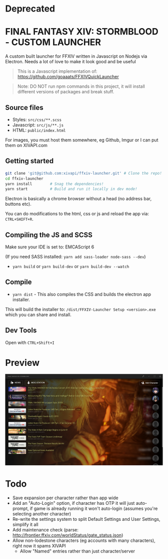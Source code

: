 # Deprecated

# FINAL FANTASY XIV: STORMBLOOD - CUSTOM LAUNCHER

A custom built launcher for FFXIV written in Javascript on Nodejs via Electron. Needs a lot of love to make it look good and be useful

> This is a Javascript implementation of: https://github.com/goaaats/FFXIVQuickLauncher

> Note: DO NOT run npm commands in this project, it will install different versions of packages and break stuff.

## Source files

- Styles: `src/css/**.scss`
- Javascript: `src/js/**.js`
- HTML: `public/index.html`

For images, you must host them somewhere, eg Github, Imgur or I can put them on XIVAPI.com

## Getting started

```sh
git clone 'git@github.com:xivapi/ffxiv-launcher.git' # Clone the repo!
cd ffxiv-launcher
yarn install        # Snag the dependencies!
yarn start          # Build and run it locally in dev mode!
```

Electron is basically a chrome browser without a head (no address bar, buttons etc).

You can do modifications to the html, css or js and reload the app via: `CTRL+SHIFT+R`.

## Compiling the JS and SCSS

Make sure your IDE is set to: EMCAScript 6

(If you need SASS installed: `yarn add sass-loader node-sass --dev`)

- `yarn build` or `yarn build-dev` or `yarn build-dev --watch`

## Compile

- `yarn dist` - This also compiles the CSS and builds the electron app installer.

This will build the installer to: `/dist/FFXIV-Launcher Setup <version>.exe` which you can share and install.

## Dev Tools

Open with `CTRL+Shift+I`

# Preview

![preview](./github/preview.png)

# Todo

- Save expansion per character rather than app wide
- Add an "Auto-Login" option, if character has OTP it will just auto-prompt, if game is already running it won't auto-login (assumes you're selecting another character)
- Re-write the settings system to split Default Settings and User Settings, simplify it all
- Add maintenance check (parse: http://frontier.ffxiv.com/worldStatus/gate_status.json)
- Allow non-lodestone characters (eg accounts with many characters), right now it spams XIVAPI
  - Allow "Named" entries rather than just character/server
